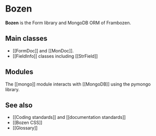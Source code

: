 # Bozen

**Bozen** is the Form library and MongoDB ORM of Frambozen.




## Main classes

* [[FormDoc]] and [[MonDoc]].
* [[FieldInfo]] classes including [[StrField]]

## Modules

The [[mongo]] module interacts with [[MongoDB]] using the pymongo library.

## See also

* [[Coding standards]] and [[documentation standards]]
* [[Bozen CSS]]
* [[Glossary]]
